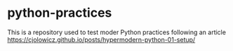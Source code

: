 # python-practices
This is a repository used to test moder Python practices following an article https://cjolowicz.github.io/posts/hypermodern-python-01-setup/
